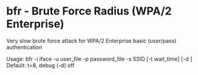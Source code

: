 # bfr - Brute Force Radius (WPA/2 Enterprise) 

Very slow brute force attack for WPA/2 Enterprise basic (user/pass) authentication 
<br><p>
Usage: bfr -i iface -u user_file -p password_file -s SSID [-t wait_time] [-d ] 
<br>      Default: t=8, debug (-d) off 

